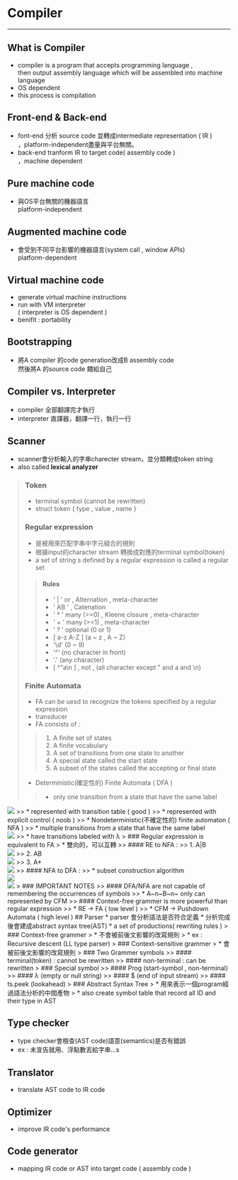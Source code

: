 <link href="./style.css" rel="stylesheet" />

# Compiler
---
## What is Compiler
* compiler is a program that accepts programming language ,<br>
then output assembly language which will be assembled into machine language
* OS dependent 
* this process is compilation
## Front-end & Back-end
* font-end 分析 source code 並轉成intermediate representation ( IR )<br>
，platform-independent盡量與平台無關。
* back-end tranform IR to target code( assembly code )<br>
，machine dependent
## Pure machine code 
* 與OS平台無關的機器語言<br>
platform-independent 
## Augmented machine code
* 會受到不同平台影響的機器語言(system call , window APIs)<br>
platform-dependent
## Virtual machine code
* generate virtual machine instructions
* run with VM interpreter<br>
( interpreter is OS dependent )
* benifit : portability
## Bootstrapping
* 將A compiler 的code generation改成B assembly code <br>
然後將A 的source code 餵給自己
## Compiler vs. Interpreter
* compiler
全部翻譯完才執行
* interpreter
直譯器，翻譯一行，執行一行
## Scanner
* scanner會分析輸入的字串charecter stream，並分類轉成token string
* also called <strong>lexical analyzer</strong>
> ### Token
> * terminal symbol (cannot be rewritten)
> * struct token { type , value , name }
> ### Regular expression
> * 是被用來匹配字串中字元組合的規則
> * 根據input的character stream 轉換成對應的terminal symbol(token)
> * a set of string s defined by a regular expression is called a regular set 
>> #### Rules
>> * ' | ' or  , Alternation , meta-character
>> * ' AB ' , Catenation
>> * ' * ' many (>=0) , Kleene closure , meta-character
>> * ' + ' many (>=1) , meta-character
>> * ' ? ' optional (0 or 1)
>> * [ a-z A-Z ] (a ~ z , A ~ Z)
>> * '\d' (0 ~ 9)
>> * '^' (no character in front)
>> * '.' (any character)
>> * [ ^"a\n ] , not , (all character except " and a and \n)
> ### Finite Automata
> * FA can be uesd to recognize the tokens specified by a regular expression
> * transducer
> * FA consists of :
>> 1. A finite set of states
>> 2. A finite vocabulary 
>> 3. A set of transitions from one state to another
>> 4. A special state called the start state 
>> 5. A subset of the states called the accepting or final state 
> * Deterministic(確定性的) Finite Automata ( DFA )
>> * only one transition from a state that have the same label<br>
<img src='./assets/dfa.PNG'> 
>> * represented with transition table ( good )
>> * represented with explicit control ( noob )
>> * Nondeterministic(不確定性的) finite automaton ( NFA )
>> * multiple transitions from a state that have the same label<br>
<img src='./assets/nfa.PNG'> 
>> * have transitions labeled with λ 
> ### Regular expression is equivalent to FA
> * 雙向的，可以互轉
>> #### RE to NFA : 
>> 1. A|B <br>
<img src='./assets/nfa_AorB.PNG'>
>> 2. AB <br>
<img src='./assets/nfa_AB.PNG'>
>> 3. A* <br>
<img src='./assets/nfa_A_star.PNG'>
>> #### NFA to DFA :
>> * subset construction algorithm <br>
<img src='./assets/nfa_to_dfa_1.PNG'> <br>
<img src='./assets/nfa_to_dfa_2.PNG'>
> ### IMPORTANT NOTES
>> #### DFA/NFA are not capable of remembering the occurrences of symbols
>> * A~n~B~n~ only can represented by CFM
>> #### Context-free grammer is more powerful than regular expression
>> * RE -> FA ( low level )
>> * CFM -> Pushdown Automata ( high level )
## Parser
* parser 會分析語法是否符合定義
* 分析完成後會建成abstract syntax tree(AST)
* a set of productions( rewriting rules )
> ### Context-free grammer
> * 不會被前後文影響的改寫規則
> * ex : Recursive descent (LL type parser)
> ### Context-sensitive grammer
> * 會被前後文影響的改寫規則
> ### Two Grammer symbols
>> #### terminal(token) : cannot be rewritten
>> #### non-terminal : can be rewritten
> ### Special symbol
>> #### Prog (start-symbol , non-terminal)
>> #### λ (empty or null string)
>> #### $ (end of input stream)
>> #### ts.peek (lookahead)
> ### Abstract Syntax Tree
> * 用來表示一個program經過語法分析的中間產物
> * also create symbol table that record all ID and their type in AST

## Type checker
* type checker會檢查(AST code)語意(semantics)是否有錯誤
* ex : 未宣告就用、浮點數丟給字串...s
## Translator
* translate AST code to IR code
## Optimizer
* improve IR code's performance
## Code generator
* mapping IR code or AST into target code ( assembly code )








